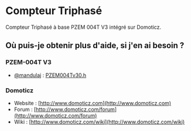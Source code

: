 # Compteur Triphasé

Compteur Triphasé à base PZEM 004T V3 intégré sur Domoticz.

## Où puis-je obtenir plus d'aide, si j'en ai besoin ?

### PZEM-004T V3
* [@mandulaj](https://github.com/mandulaj/) : [PZEM004Tv30.h](https://github.com/mandulaj/PZEM-004T-v30)

### Domoticz
* Website : [http://www.domoticz.com](http://www.domoticz.com)
* Forum   : [http://www.domoticz.com/forum](http://www.domoticz.com/forum)
* Wiki    : [http://www.domoticz.com/wiki](http://www.domoticz.com/wiki)
